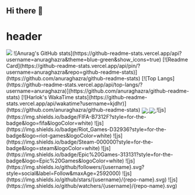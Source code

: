 ## Hi there 👋

<!--
**kjdhr/kjdhr** is a ✨ _special_ ✨ repository because its `README.md` (this file) appears on your GitHub profile.

Here are some ideas to get you started:

- 🔭 I’m currently working on ...
- 🌱 I’m currently learning ...
- 👯 I’m looking to collaborate on ...
- 🤔 I’m looking for help with ...
- 💬 Ask me about ...
- 📫 How to reach me: ...
- 😄 Pronouns: ...
- ⚡ Fun fact: ...
-->
# header
<img src="https://capsule-render.vercel.app/api?type=waving&color=auto&height=높이&section=header&text=Donghyeon's GitHub&fontSize=텍스트크기" />
![Anurag's GitHub stats](https://github-readme-stats.vercel.app/api?username=anuraghazra&theme=blue-green&show_icons=true)
[![Readme Card](https://github-readme-stats.vercel.app/api/pin/?username=anuraghazra&repo=github-readme-stats)](https://github.com/anuraghazra/github-readme-stats)
[![Top Langs](https://github-readme-stats.vercel.app/api/top-langs/?username=anuraghazra)](https://github.com/anuraghazra/github-readme-stats)
[![Harlok's WakaTime stats](https://github-readme-stats.vercel.app/api/wakatime?username=kjdhr)](https://github.com/anuraghazra/github-readme-stats)
<a href="https://github.com/anuraghazra/github-readme-stats">
  <img align="center" src="https://github-readme-stats.vercel.app/api/pin/?username=anuraghazra&repo=github-readme-stats" />
</a>
<a href="https://github.com/anuraghazra/convoychat">
  <img align="center" src="https://github-readme-stats.vercel.app/api/pin/?username=anuraghazra&repo=convoychat" />
</a>
![js](https://img.shields.io/badge/FIFA-B7312F?style=for-the-badge&logo=fifa&logoColor=white)
![js](https://img.shields.io/badge/Riot_Games-D32936?style=for-the-badge&logo=riot-games&logoColor=white)
![js](https://img.shields.io/badge/Steam-000000?style=for-the-badge&logo=steam&logoColor=white)
![js](https://img.shields.io/badge/Epic%20Games-313131?style=for-the-badge&logo=Epic%20Games&logoColor=white)
![js](https://img.shields.io/github/followers/{username}.svg?style=social&label=Follow&maxAge=2592000)
![js](https://img.shields.io/github/stars/{username}/{repo-name}.svg)
![js](https://img.shields.io/github/watchers/{username}/{repo-name}.svg)
